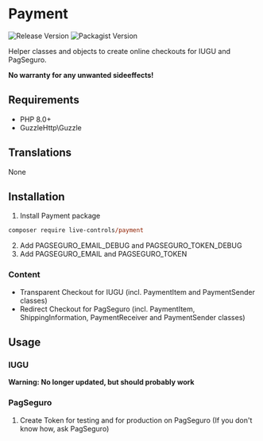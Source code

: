 # Payment
 ![Release Version](https://img.shields.io/github/v/release/live-controls/payment)
 ![Packagist Version](https://img.shields.io/packagist/v/live-controls/payment?color=%23007500)

 Helper classes and objects to create online checkouts for IUGU and PagSeguro. 
 
 **No warranty for any unwanted sideeffects!**

## Requirements
- PHP 8.0+
- GuzzleHttp\Guzzle


## Translations
None


## Installation

1. Install Payment package
```ps
composer require live-controls/payment
```
2. Add PAGSEGURO_EMAIL_DEBUG and PAGSEGURO_TOKEN_DEBUG
3. Add PAGSEGURO_EMAIL and PAGSEGURO_TOKEN

### Content
- Transparent Checkout for IUGU (incl. PaymentItem and PaymentSender classes)
- Redirect Checkout for PagSeguro (incl. PaymentItem, ShippingInformation, PaymentReceiver and PaymentSender classes)


## Usage
### IUGU
**Warning: No longer updated, but should probably work**

### PagSeguro
1) Create Token for testing and for production on PagSeguro (If you don't know how, ask PagSeguro)

